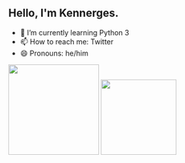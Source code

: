 ## Hello, I'm Kennerges.

- 🌱 I’m currently learning Python 3
- 📫 How to reach me: Twitter
- 😄 Pronouns: he/him

<div>
  <a hreft="https://github.com/kennerges">
  <img height="180em" src="https://github-readme-stats.vercel.app/api?username=kennerges&show_icons=true&theme=dark&include_all_commits=true&count_private=true"/>
  <img height="150" src="https://github-readme-stats.vercel.app/api/top-langs/?username=kennerges&layout=compact&langs_count=16&theme=dark"/>
</div>
